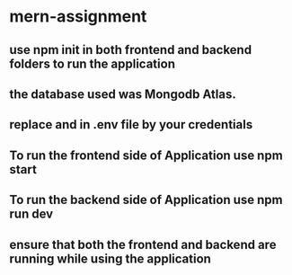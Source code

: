 # mern-assignment
## use npm init in both frontend and backend folders to run the application
## the database used was Mongodb Atlas.
## replace <username> and <password> in .env file by your credentials 
## To run the frontend side of Application use npm start
## To run the backend side of Application use npm run dev
## ensure that both the frontend and backend are running while using the application
